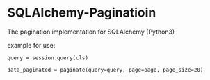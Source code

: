 # SQLAlchemy-Paginatioin
The pagination implementation for SQLAlchemy (Python3)

example for use:

```
query = session.query(cls)

data_paginated = paginate(query=query, page=page, page_size=20)
```
